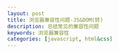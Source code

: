 ```yaml
---
layout: post
title: 浏览器兼容性问题-JS&DOM(转)
description: 总结常见的兼容性问题
keywords: 浏览器兼容性
categories: [javascript, html&css]
---
```

